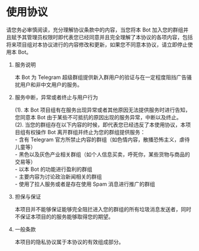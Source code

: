 # 使用协议

请您务必审慎阅读，充分理解协议条款中的内容，当您将本 Bot 加入您的群组并且赋予其管理员权限时即代表您已经同意并且完全理解了本协议的各项内容，包括将来项目组对本协议进行的内容修改和更新，如果您不同意本协议，请立即停止使用本 Bot。

1. 服务说明
   
   本 Bot 为 Telegram 超级群组提供新入群用户的验证与在一定程度阻挡广告骚扰用户和非中文用户的服务。

2. 服务中断，异常或者终止与用户行为
   
   (1). 本 Bot 项目组有在服务出现异常或者其他原因无法提供服务时进行告知，您同意本 Bot 由于某些不可抵抗的原因出现的服务异常，中断以及终止。  
   (2). 当您的群组存在以下内容的时候，即代表您已经违反了本使用协议，本项目组有权操作 Bot 离开群组并终止为您的群组提供服务：  
        - 含有 Telegram 官方所禁止内容的群组（如色情内容，散播恐怖主义，虐待儿童等）  
        - 黑色以及灰色产业相关群组（如个人信息买卖，呼死你，某些货物与商品的交易等）  
        - 以本 Bot 的功能进行盈利的群组  
        - 主要内容为讨论政治新闻相关的群组  
        - 使用了拉人服务或者是存在使用 Spam 消息进行推广的群组  

3. 担保与保证

   本项目并不能够保证能够完全阻拦进入您的群组的所有垃圾消息发送者，同时不保证本项目的的服务能够取得您的期望。

4. 一般条款
   
   本项目的隐私协议属于本协议的有效组成部分。
